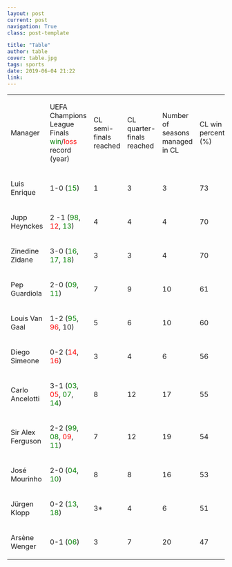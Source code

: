 ```yaml
---
layout: post
current: post
navigation: True
class: post-template

title: "Table"
author: table
cover: table.jpg
tags: sports
date: 2019-06-04 21:22
link:
---
```


<table >
<tr>
<td><p>Manager</p></td>
<td><p>UEFA Champions League Finals <span style="color:green">win</span>/<span style="color:red">loss</span> record (year)</p></td>
<td><p>CL semi-finals reached</p></td>
<td><p>CL quarter-finals reached</p></td>
<td><p>Number of seasons managed in CL</p></td>
<td><p>CL win percentage (%)</p></td>
</tr>

<tr>
<td><p>Luis Enrique</p></td>
<td><p>1-0 (<span style="color:green">15</span>)</p></td>
<td><p>1</p></td>
<td><p>3</p></td>
<td><p>3</p></td>
<td><p>73</p></td>
</tr>

<tr>
<td><p>Jupp Heynckes</p></td>
<td><p>2 -1 (<span style="color:green">98</span>, <span style="color:red">12</span>, <span style="color:green">13</span>) </p></td>
<td><p>4</p></td>
<td><p>4</p></td>
<td><p>4</p></td>
<td><p>70</p></td>
</tr>

<tr>
<td><p>Zinedine Zidane</p></td>
<td><p>3-0 (<span style="color:green">16</span>, <span style="color:green">17</span>, <span style="color:green">18</span>)</p></td>
<td><p>3</p></td>
<td><p>3</p></td>
<td><p>4</p></td>
<td><p>70</p></td>
</tr>

<tr>
<td><p>Pep Guardiola</p></td>
<td><p>2-0 (<span style="color:green">09</span>, <span style="color:green">11</span>)</p></td>
<td><p>7</p></td>
<td><p>9</p></td>
<td><p>10</p></td>
<td><p>61</p></td>
</tr>

<tr>
<td><p>Louis Van Gaal</p></td>
<td><p>1-2 (<span style="color:green">95</span>, <span style="color:red">96</span>, 10)</p></td>
<td><p>5</p></td>
<td><p>6</p></td>
<td><p>10</p></td>
<td><p>60</p></td>
</tr>

<tr>
<td><p>Diego Simeone</p></td>
<td><p>0-2 (<span style="color:red">14</span>, <span style="color:red">16</span>)</p></td>
<td><p>3</p></td>
<td><p>4</p></td>
<td><p>6</p></td>
<td><p>56</p></td>
</tr>

<tr>
<td><p>Carlo Ancelotti</p></td>
<td><p>3-1 (<span style="color:green">03</span>, <span style="color:red">05</span>, <span style="color:green">07</span>, <span style="color:green">14</span>)</p></td>
<td><p>8</p></td>
<td><p>12</p></td>
<td><p>17</p></td>
<td><p>55</p></td>
</tr>

<tr>
<td><p>Sir Alex Ferguson</p></td>
<td><p>2-2 (<span style="color:green">99</span>, <span style="color:green">08</span>, <span style="color:red">09</span>, <span style="color:green">11</span>)</p></td>
<td><p>7</p></td>
<td><p>12</p></td>
<td><p>19</p></td>
<td><p>54</p></td>
</tr>

<tr>
<td><p>José Mourinho</p></td>
<td><p>2-0 (<span style="color:green">04</span>, <span style="color:green">10</span>)</p></td>
<td><p>8</p></td>
<td><p>8</p></td>
<td><p>16</p></td>
<td><p>53</p></td>
</tr>

<tr>
<td><p>Jürgen Klopp</p></td>
<td><p>0-2 (<span style="color:green">13</span>, <span style="color:green">18</span>)</p></td>
<td><p>3*</p></td>
<td><p>4</p></td>
<td><p>6</p></td>
<td><p>51</p></td>
</tr>

<tr>
<td><p>Arsène Wenger</p></td>
<td><p>0-1 (<span style="color:green">06</span>)</p></td>
<td><p>3</p></td>
<td><p>7</p></td>
<td><p>20</p></td>
<td><p>47</p></td>
</tr>
</table>
